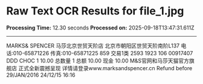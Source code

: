 # Raw Text OCR Results for file_1.jpg

**Processing Time:** 12.30 seconds
**Processed on:** 2025-09-18T13:47:31.611Z

---

MARKS&
SPENCER
马莎北京世贸天阶店
北京市朝阳区世贸天阶南阶L137
电话:010-65871226
传真:010-65871225
859 交易1类 2593 1923 106
00917407 DDD CHOC 1 10.00
总数量 1
总额 10.00
现金 10.00
M&S官网和马莎天猫官方旗舰店
正式全新震撼呈现
详情请登录www.marksandspencer.cn
Refund before 29/JAN/2016
24/12/15 16:16
